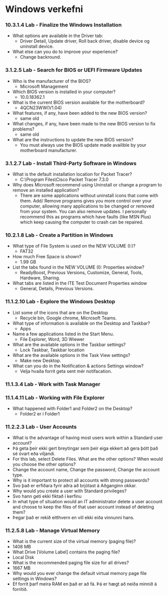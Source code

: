 # Windows verkefni


### 10.3.1.4 Lab - Finalize the Windows Installation

* What options are available in the Driver tab:
  * Driver Detail, Update driver, Roll back driver, disable device og uninstall device.
* What else can you do to improve your experience?
  * Change backround.


### 3.1.2.5 Lab - Search for BIOS or UEFI Firmware Updates

* Who is the manufacturer of the BIOS?
  * Microsoft Management
* Which BIOS version is installed in your computer?
  * 10.0.18362.1
* What is the current BIOS version available for the motherboard?
  * 4QCN23WW(V1.04)
* What features, if any, have been added to the new BIOS version?
  * same old
* What changes, if any, have been made to the new BIOS version to fix problems?
  * same old
* What are the instructions to update the new BIOS version?
  * You must always use the BIOS update made availible by your motherboard manufacturer.


### 3.1.2.7 Lab - Install Third-Party Software in Windows

* What is the default installation location for Packet Tracer?
  * C:\Program Files\Cisco Packet Tracer 7.3.0
* Why does Microsoft recommend using Uninstall or change a program to remove an installed application?
  * There are some applications without uninstall icons that come with them. Add/ Remove programs gives you more control over your computer, allowing many applications to be changed or removed from your system. You can also remove updates. I personally recommend this as programs which have faults (like MSN Plus) which keep causing the computer to crash can be repaired.
 
 
### 10.2.1.8 Lab - Create a Partition in Windows
* What type of File System is used on the NEW VOLUME (I:)?
  * FAT32
* How much Free Space is shown?
  * 1.99 GB
* List the tabs found in the NEW VOLUME (I): Properties window?
  * ReadyBoost, Previous Versions, Customize, General, Tools, Hardware, Sharing.
* What tabs are listed in the ITE Test Document Properties window
  * General, Details, Previous Versions.


### 11.1.2.10 Lab - Explore the Windows Desktop
* List some of the icons that are on the Desktop
  * Recycle bin, Google chrome, Microsoft Teams. 
* What type of information is available on the Desktop and Taskbar?
  * Apps
* Name a few applications listed in the Start Menu.
  * File Explorer, Word, 3D Wiewer
* What are the available options in the Taskbar settings?
  * Lock Taskbar, Taskbar location
* What are the available options in the Task View settings?
  * Make new Desktop.
* What can you do in the Notification & actions Settings window?
  * Velja hvaða forrit geta sent mér notifacation.


### 11.1.3.4 Lab - Work with Task Manager



### 11.1.4.11 Lab - Working with File Explorer
* What happened with Folder1 and Folder2 on the Desktop?
  * Folder2 er í Folder1

### 11.2.2.3 Lab - User Accounts
* What is the advantage of having most users work within a Standard user account?
 * Þá geta þeir ekki gert breytingar sem þeir eiga ekkert að gera þótt það sé óvart eða viljandi.
* For this lab, select Delete Files. What are the other options? When would you choose the other options?
 * Change the account name, Change the password, Change the account type.
* Why is it important to protect all accounts with strong passwords?
 * Svo það er erfiðara fyrir aðra að brjótast á Aðganginn okkar.
* Why would you create a user with Standard privileges?
 * Svo hann geti ekki fiktað í kerfinu
* In what type of situation would an IT administrator delete a user account and choose to keep the files of that
user account instead of deleting them?
 * Þegar það er rekið eitthvern en vill ekki eiða vinnunni hans.
 
 
 
### 11.2.5.8 Lab - Manage Virtual Memory
* What is the current size of the virtual memory (paging file)?
 * 1408 MB
* What Drive [Volume Label] contains the paging file?
 * Local Disk
* What is the recommended paging file size for all drives?
 * 1667 MB
* Why would you ever change the default virtual memory page file settings in Windows?
 * Ef forrit þarf meira RAM en það er að fá. Þá er hægt að neiða minnið á forritið.

 
 
 
 
 
 
 
 
